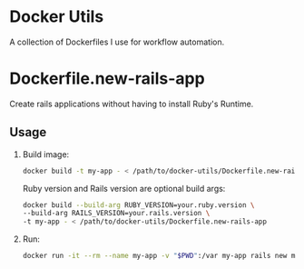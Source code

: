 # Docker Utils
A collection of Dockerfiles I use for workflow automation.

# Dockerfile.new-rails-app
Create rails applications without having to install Ruby's Runtime.
## Usage
1. Build image:
    ```bash
    docker build -t my-app - < /path/to/docker-utils/Dockerfile.new-rails-app
    ```
    Ruby version and Rails version are optional build args:
    ```bash
    docker build --build-arg RUBY_VERSION=your.ruby.version \
    --build-arg RAILS_VERSION=your.rails.version \ 
    -t my-app - < /path/to/docker-utils/Dockerfile.new-rails-app
    ```
2. Run:
    ```bash
    docker run -it --rm --name my-app -v "$PWD":/var my-app rails new my-app --database=postgresql
    ```